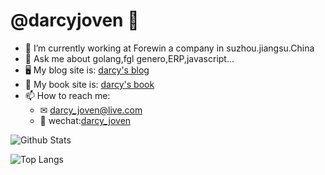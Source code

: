 # @darcyjoven 👋

- 🔭 I’m currently working at Forewin a company in suzhou.jiangsu.China
- 💬 Ask me about golang,fgl genero,ERP,javascript...
- 🖥 My blog site is: [darcy's blog](https://darcyjoven.com)
- 📘 My book site is: [darcy's book](https://darcyjoven.com/book)
- 📫 How to reach me:
  + ✉ [darcy_joven@live.com](mailto:darcy_joven@live.com)
  + 📱 wechat:[darcy_joven](./wechatQRcode.png)

![Github Stats](https://github-readme-stats.vercel.app/api?username=darcyjoven&count_private=true&show_icons=true&include_all_commits=true&theme=tokyonight&icon_color=2234AE&text_color=D3D3D3&hide_border=true)

![Top Langs](https://github-readme-stats.vercel.app/api/top-langs/?username=darcyjoven&include_all_commits=true&count_private=true&show_icons=true&hide=TeX&layout=compact&theme=tokyonight&text_color=D3D3D3&hide_border=true)

<!--
**darcyjoven/darcyjoven** is a ✨ _special_ ✨ repository because its `README.md` (this file) appears on your GitHub profile.

Here are some ideas to get you started:

- 🔭 I’m currently working on ...
- 🌱 I’m currently learning ...
- 👯 I’m looking to collaborate on ...
- 🤔 I’m looking for help with ...
- 💬 Ask me about ...
- 📫 How to reach me: ...
- 😄 Pronouns: ...
- ⚡ Fun fact: ...
-->

